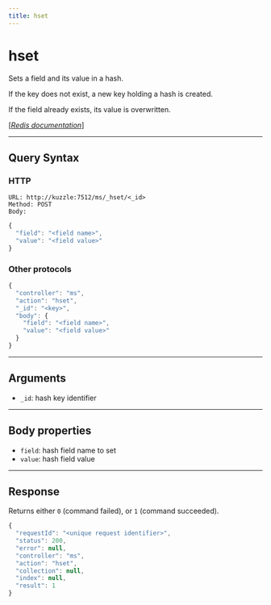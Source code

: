 ```yaml
---
title: hset
---
```


# hset

<SinceBadge version="1.0.0" />

Sets a field and its value in a hash.

If the key does not exist, a new key holding a hash is created.

If the field already exists, its value is overwritten.

[[_Redis documentation_]](https://redis.io/commands/hset)

---

## Query Syntax

### HTTP

```http
URL: http://kuzzle:7512/ms/_hset/<_id>
Method: POST
Body:
```

```js
{
  "field": "<field name>",
  "value": "<field value>"
}
```

### Other protocols

```js
{
  "controller": "ms",
  "action": "hset",
  "_id": "<key>",
  "body": {
    "field": "<field name>",
    "value": "<field value>"
  }
}
```

---

## Arguments

- `_id`: hash key identifier

---

## Body properties

- `field`: hash field name to set
- `value`: hash field value

---

## Response

Returns either `0` (command failed), or `1` (command succeeded).

```javascript
{
  "requestId": "<unique request identifier>",
  "status": 200,
  "error": null,
  "controller": "ms",
  "action": "hset",
  "collection": null,
  "index": null,
  "result": 1
}
```
